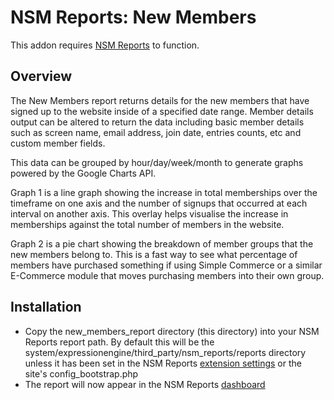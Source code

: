NSM Reports: New Members
========================

This addon requires [NSM Reports](http://ee-garage.com/nsm-reports) to function.

Overview
--------

The New Members report returns details for the new members that have signed up to the website inside of a specified date range. Member details output can be altered to return the data including basic member details such as screen name, email address, join date, entries counts, etc and custom member fields.

This data can be grouped by hour/day/week/month to generate graphs powered by the Google Charts API.

Graph 1 is a line graph showing the increase in total memberships over the timeframe on one axis and the number of signups that occurred at each interval on another axis. This overlay helps visualise the increase in memberships against the total number of members in the website.

Graph 2 is a pie chart showing the breakdown of member groups that the new members belong to. This is a fast way to see what percentage of members have purchased something if using Simple Commerce or a similar E-Commerce module that moves purchasing members into their own group.

Installation
------------

* Copy the new_members_report directory (this directory) into your NSM Reports report path. By default this will be the system/expressionengine/third_party/nsm_reports/reports directory unless it has been set in the NSM Reports [extension settings](http://ee-garage.com/nsm-reports/user-guide#toc-configuration:extension_settings:general_settings) or the site's config_bootstrap.php
* The report will now appear in the NSM Reports [dashboard](http://ee-garage.com/nsm-reports#toc-take_a_peek_:multiple_reports)